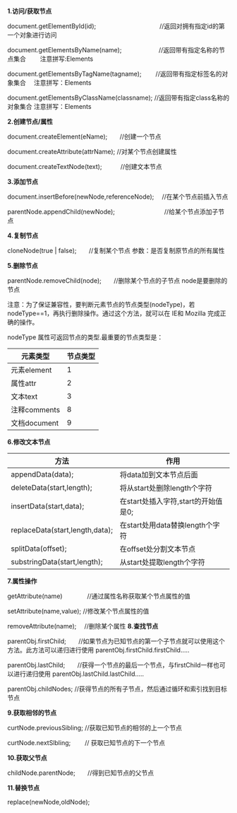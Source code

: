 **1.访问/获取节点**

document.getElementById(id);　　　　　　　　 　　//返回对拥有指定id的第一个对象进行访问

document.getElementsByName(name);　　　　　　//返回带有指定名称的节点集合　　 注意拼写:Elements

document.getElementsByTagName(tagname); 　　//返回带有指定标签名的对象集合　 注意拼写：Elements

document.getElementsByClassName(classname); //返回带有指定class名称的对象集合 注意拼写：Elements

**2.创建节点/属性**

document.createElement(eName);　　//创建一个节点

document.createAttribute(attrName); //对某个节点创建属性

document.createTextNode(text);　　　//创建文本节点

**3.添加节点**

document.insertBefore(newNode,referenceNode);　 //在某个节点前插入节点

parentNode.appendChild(newNode);　　　　　　　　//给某个节点添加子节点

**4.复制节点**

cloneNode(true | false);　　//复制某个节点  参数：是否复制原节点的所有属性

**5.删除节点**

parentNode.removeChild(node);　　//删除某个节点的子节点 node是要删除的节点

注意：为了保证兼容性，要判断元素节点的节点类型(nodeType)，若nodeType==1，再执行删除操作。通过这个方法，就可以在 IE和 Mozilla 完成正确的操作。

nodeType 属性可返回节点的类型.最重要的节点类型是：

| 元素类型     | 节点类型 |
| ------------ | -------- |
| 元素element  | 1        |
| 属性attr     | 2        |
| 文本text     | 3        |
| 注释comments | 8        |
| 文档document | 9        |

**6.修改文本节点**

| 方法                            | 作用                                |
| ------------------------------- | ----------------------------------- |
| appendData(data);               | 将data加到文本节点后面              |
| deleteData(start,length);       | 将从start处删除length个字符         |
| insertData(start,data);         | 在start处插入字符,start的开始值是0; |
| replaceData(start,length,data); | 在start处用data替换length个字符     |
| splitData(offset);              | 在offset处分割文本节点              |
| substringData(start,length);    | 从start处提取length个字符           |

**7.属性操作**

getAttribute(name)　　　　//通过属性名称获取某个节点属性的值

setAttribute(name,value); //修改某个节点属性的值

removeAttribute(name);　 //删除某个属性
**8.查找节点**

parentObj.firstChild;　　//如果节点为已知节点的第一个子节点就可以使用这个方法。此方法可以递归进行使用 parentObj.firstChild.firstChild.....

parentObj.lastChild;　　//获得一个节点的最后一个节点，与firstChild一样也可以进行递归使用 parentObj.lastChild.lastChild.....

parentObj.childNodes;  //获得节点的所有子节点，然后通过循环和索引找到目标节点 

**9.获取相邻的节点**

curtNode.previousSibling; //获取已知节点的相邻的上一个节点

curtNode.nextSlbling;　　 // 获取已知节点的下一个节点

**10.获取父节点**

childNode.parentNode;　　//得到已知节点的父节点

**11.替换节点**

replace(newNode,oldNode);